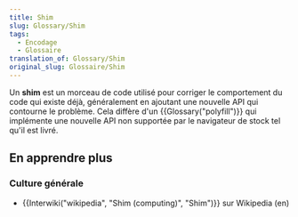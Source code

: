 ```yaml
---
title: Shim
slug: Glossary/Shim
tags:
  - Encodage
  - Glossaire
translation_of: Glossary/Shim
original_slug: Glossaire/Shim
---
```

<p>Un <strong>shim</strong> est un morceau de code utilisé pour corriger le comportement du code qui existe déjà, généralement en ajoutant une nouvelle API qui contourne le problème. Cela diffère d'un {{Glossary("polyfill")}} qui implémente une nouvelle API non supportée par le navigateur de stock tel qu'il est livré.</p>

<h2 id="En_apprendre_plus">En apprendre plus</h2>

<h3 id="Culture_générale">Culture générale</h3>

<ul>
 <li>{{Interwiki("wikipedia", "Shim (computing)", "Shim")}} sur Wikipedia (en)</li>
</ul>
